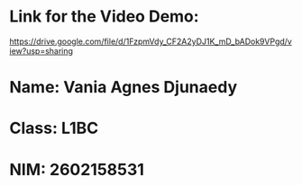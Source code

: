 # Link for the Video Demo: 
https://drive.google.com/file/d/1FzpmVdy_CF2A2yDJ1K_mD_bADok9VPgd/view?usp=sharing
# Name: Vania Agnes Djunaedy 
# Class: L1BC
# NIM: 2602158531

